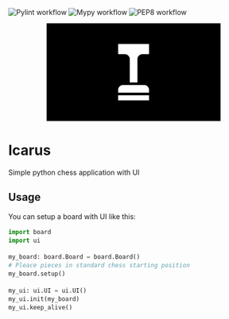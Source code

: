![Pylint workflow](https://github.com/ArianDannemann/icarus/actions/workflows/pylint.yml/badge.svg)
![Mypy workflow](https://github.com/ArianDannemann/icarus/actions/workflows/lint.yml/badge.svg)
![PEP8 workflow](https://github.com/ArianDannemann/icarus/actions/workflows/pep8.yml/badge.svg)

<p align="center">
  <img src="logo/logo.png" width="350" title="Icarus Logo" atl="logo">
</p>

# Icarus

Simple python chess application with UI

## Usage

You can setup a board with UI like this:

```python
import board
import ui

my_board: board.Board = board.Board()
# Pleace pieces in standard chess starting position
my_board.setup()

my_ui: ui.UI = ui.UI()
my_ui.init(my_board)
my_ui.keep_alive()
```

